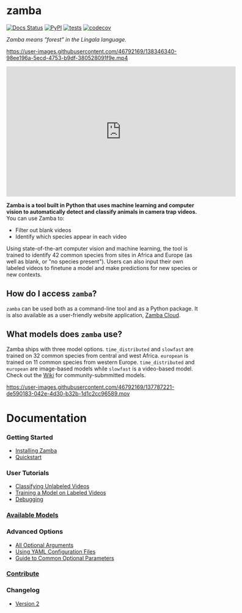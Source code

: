 # zamba

[![Docs Status](https://img.shields.io/badge/docs-stable-informational)](https://zamba.drivendata.org/docs/)
[![PyPI](https://img.shields.io/pypi/v/zamba.svg)](https://pypi.org/project/zamba/)
[![tests](https://github.com/drivendataorg/zamba/workflows/tests/badge.svg?branch=master)](https://github.com/drivendataorg/zamba/actions?query=workflow%3Atests+branch%3Amaster)
[![codecov](https://codecov.io/gh/drivendataorg/zamba/branch/master/graph/badge.svg)](https://codecov.io/gh/drivendataorg/zamba)

*Zamba means "forest" in the Lingala language.*

https://user-images.githubusercontent.com/46792169/138346340-98ee196a-5ecd-4753-b9df-380528091f9e.mp4

<div class="embed-responsive embed-responsive-16by9" width=500>
    <iframe width=600 height=340 class="embed-responsive-item" src="https://s3.amazonaws.com/drivendata-public-assets/monkey-vid.mp4" frameborder="0" allowfullscreen=""></iframe>
</div>

**Zamba is a tool built in Python that uses machine learning and computer vision to automatically detect and classify animals in camera trap videos.** You can use Zamba to:

- Filter out blank videos
- Identify which species appear in each video

Using state-of-the-art computer vision and machine learning, the tool is trained to identify 42 common species from sites in Africa and Europe (as well as blank, or "no species present"). Users can also input their own labeled videos to finetune a model and make predictions for new species or new contexts. 

## How do I access `zamba`?

`zamba` can be used both as a command-line tool and as a Python package. It is also available as a user-friendly website application, [Zamba Cloud](https://www.zambacloud.com/).

## What models does `zamba` use?

Zamba ships with three model options. `time_distributed` and `slowfast` are
trained on 32 common species from central and west Africa. `european` is trained
on 11 common species from western Europe. `time_distributed` and `european` are image-based models while `slowfast` is a video-based model. Check out the [Wiki](https://github.com/drivendataorg/zamba/wiki) for community-submmitted models.

https://user-images.githubusercontent.com/46792169/137787221-de590183-042e-4d30-b32b-1d1c2cc96589.mov

# Documentation

### Getting Started
- [Installing Zamba](https://zamba.drivendata.org/docs/install.md)
- [Quickstart](https://zamba.drivendata.org/docs/quickstart.md)

### User Tutorials
- [Classifying Unlabeled Videos](https://zamba.drivendata.org/docs/predict-tutorial.md)
- [Training a Model on Labeled Videos](https://zamba.drivendata.org/docs/train-tutorial.md)
- [Debugging](https://zamba.drivendata.org/docs/debugging.md)

### [Available Models](https://zamba.drivendata.org/docs/models/index.md)

### Advanced Options
- [All Optional Arguments](https://zamba.drivendata.org/docs/configurations.md)
- [Using YAML Configuration Files](https://zamba.drivendata.org/docs/yaml-config.md)
- [Guide to Common Optional Parameters](https://zamba.drivendata.org/docs/extra-options.md)

### [Contribute](https://zamba.drivendata.org/docs/contribute/index.md)

### Changelog
- [Version 2](https://zamba.drivendata.org/docs/v2_updates.md)